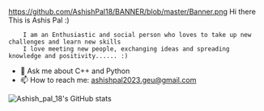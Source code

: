 https://github.com/AshishPal18/BANNER/blob/master/Banner.png
                      Hi there  This is Ashis Pal :)
 
        I am an Enthusiastic and social person who loves to take up new challenges and learn new skills 
        I love meeting new people, exchanging ideas and spreading knowledge and positivity...... :)



- 💬 Ask me about C++ and Python
- 📫 How to reach me: ashishpal2023.geu@gmail.com

![Ashish_pal_18's GitHub stats](https://github-readme-stats.vercel.app/api?username=AshishPal18&show_icons=true&theme=radical)



